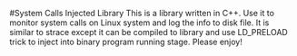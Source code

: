 #System Calls Injected Library
This is a library written in C++.
Use it to monitor system calls on Linux system and log the info to disk file. It is similar to strace except it can be compiled to library and use LD_PRELOAD trick to inject into binary program running stage.
Please enjoy!
